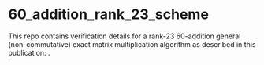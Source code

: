 # 60_addition_rank_23_scheme

This repo contains verification details for a rank-23 60-addition general (non-commutative) exact matrix multiplication algorithm as described in this publication: .